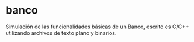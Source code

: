 # banco
Simulación de las funcionalidades básicas de un Banco, escrito es C/C++ utilizando archivos de texto plano y binarios.
